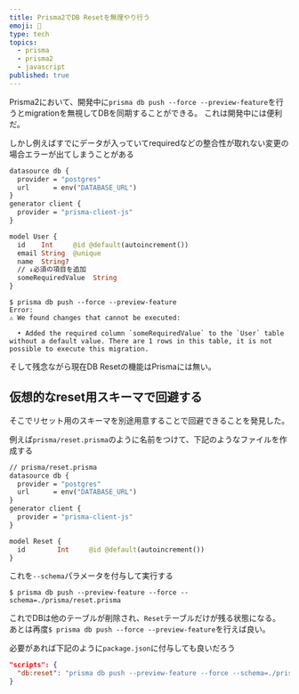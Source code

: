 ```yaml
---
title: Prisma2でDB Resetを無理やり行う
emoji: 🧨
type: tech
topics:
  - prisma
  - prisma2
  - javascript
published: true
---
```


Prisma2において、開発中に`prisma db push --force --preview-feature`を行うとmigrationを無視してDBを同期することができる。
これは開発中には便利だ。

しかし例えばすでにデータが入っていてrequiredなどの整合性が取れない変更の場合エラーが出てしまうことがある

```graphql
datasource db {
  provider = "postgres"
  url      = env("DATABASE_URL")
}
generator client {
  provider = "prisma-client-js"
}

model User {
  id    Int     @id @default(autoincrement())
  email String  @unique
  name  String?
  // ↓必須の項目を追加
  someRequiredValue  String
}
```

```
$ prisma db push --force --preview-feature
Error:
⚠️ We found changes that cannot be executed:

  • Added the required column `someRequiredValue` to the `User` table without a default value. There are 1 rows in this table, it is not possible to execute this migration.

```

そして残念ながら現在DB Resetの機能はPrismaには無い。

## 仮想的なreset用スキーマで回避する

そこでリセット用のスキーマを別途用意することで回避できることを発見した。

例えば`prisma/reset.prisma`のように名前をつけて、下記のようなファイルを作成する

```graphql
// prisma/reset.prisma
datasource db {
  provider = "postgres"
  url      = env("DATABASE_URL")
}
generator client {
  provider = "prisma-client-js"
}

model Reset {
  id        Int     @id @default(autoincrement())
}
```

これを`--schema`パラメータを付与して実行する

```
$ prisma db push --preview-feature --force --schema=./prisma/reset.prisma
```

これでDBは他のテーブルが削除され、`Reset`テーブルだけが残る状態になる。
あとは再度`$ prisma db push --force --preview-feature`を行えば良い。

必要があれば下記のように`package.json`に付与しても良いだろう

```json
"scripts": {
  "db:reset": "prisma db push --preview-feature --force --schema=./prisma/reset.prisma; prisma db push --force --preview-feature"
}
```
